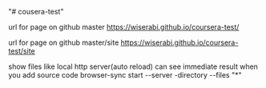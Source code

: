 "# cousera-test" 

url for page on github master
https://wiserabi.github.io/coursera-test/

url for page on github master/site
https://wiserabi.github.io/coursera-test/site

show files like local http server(auto reload)
can see immediate result when you add source code
browser-sync start --server -directory --files "*"